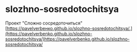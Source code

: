 # slozhno-sosredotochitsya
Проект "Сложно сосредоточиться"
 [https://pavelverbенко.github.io/slozhno-sosredotochitsya/.](https://pavelverbenko.github.io/slozhno-sosredotochitsya/)https://pavelverbenko.github.io/slozhno-sosredotochitsya/
